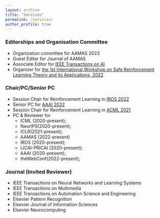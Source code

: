 ```yaml
---
layout: archive
title: "Services"
permalink: /services/
author_profile: true
---
```



### Editorships and Organisation Committee 
* Organization committee for AAMAS 2023
* Guest Editor for Journal of AAMAS
* Associate Editor for [IEEE Transactions on AI](https://cis.ieee.org/publications/ieee-transactions-on-artificial-intelligence) 
* Organizer for [the 1st International Workshop on Safe Reinforcement Learning Theory and its Applications, 2022](https://saferl.online/2022/)
### Chair/PC/Senior PC
* Session Chair for Reinforcement Learning in [IROS 2022](https://iros2022.org/)
* Senior PC for [AAAI 2022](https://aaai.org/Conferences/AAAI-22/)
* Session Chair for Reinforcement Learning in [ACML 2021](https://www.acml-conf.org/2021/)
* PC & Reviewer for 
    * ICML (2020-present); 
    * NeurIPS(2020-present); 
    * ICLR(2021-present);
    * AAMAS (2022-present)
    * IROS (2020-present);
    * IJCAI-PRICAI (2020-present); 
    * AAAI (2020-present); 
    * theWebConf(2022-present); 
### Journal (Invited Reviewer)
* IEEE Transactions on Neural Networks and Learning Systems
* IEEE Transactions on Multimedia
* IEEE Transactions on Automation Science and Engineering
* Elsevier Pattern Recognition
* Elsevier Journal of Information Sciences
* Elsevier Neurocomputing


<!--

<embed src="/files/202305.pdf" type="application/pdf">

### Journal (Invited Reviewer)
* IEEE Transactions on Neural Networks and Learning Systems
* IEEE Transactions on Multimedia
* IEEE Transactions on Automation Science and Engineering
* Elsevier Pattern Recognition
* Elsevier Journal of Information Sciences
* Elsevier Neurocomputing

Dr. Yali Du is currently a Lecturer (Assistant Professor) in Artificial Intelligencee at [King's College London](https://www.kcl.ac.uk/). 
Prior to joining King's, she was a postdoctoral research fellow at Centre for AI, University College London working with [Prof. Jun Wang](http://www0.cs.ucl.ac.uk/staff/Jun.Wang/). 
She received my PhD degree from University of Technology Sydney in 2019 supervised by [Prof. Dacheng Tao](https://scholar.google.com/citations?user=RwlJNLcAAAAJ&hl=en). 
She is also fortunate to have worked with [Prof. Tong Zhang](http://tongzhang-ml.org/), [Dr. Lei Han](https://leihan.org/) and [Dr. Ji Liu](http://jiliu-ml.org/).   


* International Conference on Machine Learning (ICML) 2020
* International Joint Conference on Artificial Intelligence (IJCAI-PRICAI), 2020
* AAAI Conference on Artificial Intelligence (AAAI), 2020
* International Conference on Data Mining (ICDM), 2017



## Conference (Program Committee and Reviewer)

* International Conference on Machine Learning (ICML) 2020
* International Joint Conference on Artificial Intelligence (IJCAI-PRICAI), 2020
* AAAI Conference on Artificial Intelligence (AAAI), 2020
* International Conference on Data Mining (ICDM), 2017


## Journal (Invited Reviewer)
* IEEE Transactions on Neural Networks and Learning Systems
* IEEE Transactions on Multimedia
* IEEE Transactions on Automation Science and Engineering
* Elsevier Pattern Recognition
* Elsevier Journal of Information Sciences
* Elsevier Neurocomputing

-->